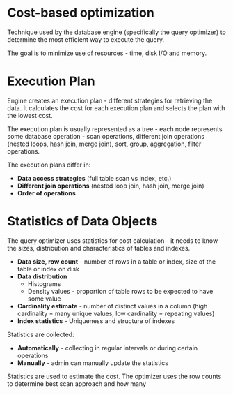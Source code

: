 # Cost-based optimization
Technique used by the database engine (specifically the query optimizer) to determine the most efficient way to execute the query.

The goal is to minimize use of resources - time, disk I/O and memory.

# Execution Plan
Engine creates an execution plan - different strategies for retrieving the data. It calculates the cost for each execution plan and selects the plan with the lowest cost.

The execution plan is usually represented as a tree - each node represents some database operation - scan operations, different join operations (nested loops, hash join, merge join), sort, group, aggregation, filter operations.

The execution plans differ in:
- **Data access strategies** (full table scan vs index, etc.)
- **Different join operations** (nested loop join, hash join, merge join)
- **Order of operations**

# Statistics of Data Objects
The query optimizer uses statistics for cost calculation - it needs to know the sizes, distribution and characteristics of tables and indexes.

- **Data size, row count** - number of rows in a table or index, size of the table or index on disk
- **Data distribution**
	- Histograms 
	- Density values - proportion of table rows to be expected to have some value
- **Cardinality estimate** - number of distinct values in a column (high cardinality = many unique values, low cardinality = repeating values)
- **Index statistics** - Uniqueness and structure of indexes

Statistics are collected:
- **Automatically** - collecting in regular intervals or during certain operations
- **Manually** - admin can manually update the statistics

Statistics are used to estimate the cost. The optimizer uses the row counts to determine best scan approach and how many 